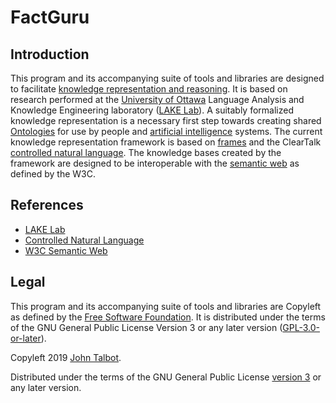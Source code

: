 # FactGuru
## Introduction

This program and its accompanying suite of tools and libraries are designed to facilitate [knowledge representation and reasoning](https://en.wikipedia.org/wiki/Knowledge_representation_and_reasoning).
It is based on research performed at the [University of Ottawa](https://www.uottawa.ca/en) Language Analysis and Knowledge Engineering laboratory ([LAKE Lab](http://www.site.uottawa.ca/~tcl/factguru1)).
A suitably formalized knowledge representation is a necessary first step towards creating shared [Ontologies](https://en.wikipedia.org/wiki/Ontology) for use by people and [artificial intelligence](https://en.wikipedia.org/wiki/Artificial_intelligence) systems.
The current knowledge representation framework is based on [frames](https://en.wikipedia.org/wiki/Frame_(artificial_intelligence)) 
and the ClearTalk [controlled natural language](https://en.wikipedia.org/wiki/Controlled_natural_language).
The knowledge bases created by the framework are designed to be interoperable with the [semantic web](https://www.w3.org/standards/semanticweb) as defined by the W3C.

## References

- [LAKE Lab](http://www.site.uottawa.ca/~tcl/factguru1)
- [Controlled Natural Language](https://en.wikipedia.org/wiki/Controlled_natural_language)
- [W3C Semantic Web](https://www.w3.org/standards/semanticweb)

## Legal

This program and its accompanying suite of tools and libraries are Copyleft as defined by the [Free Software Foundation](https://www.fsf.org).
It is distributed under the terms of the GNU General Public License Version 3 or any later version ([GPL-3.0-or-later](http://www.gnu.org/licenses/licenses.html)).

Copyleft 2019 [John Talbot](https://www.linkedin.com/in/john-talbot-factguru/).

Distributed under the terms of the GNU General Public License [version 3](http://www.gnu.org/licenses/licenses.html) or any later version.
